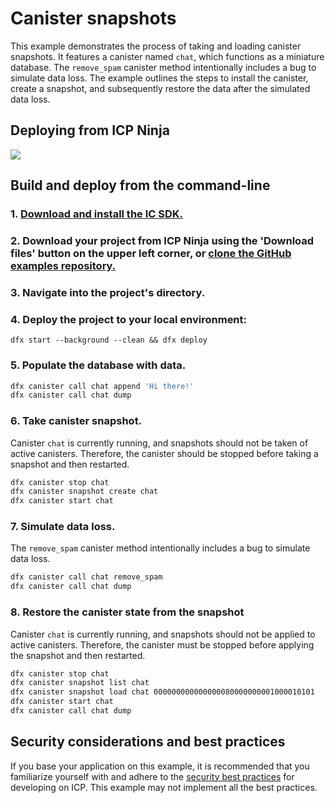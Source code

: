 # Canister snapshots

This example demonstrates the process of taking and loading canister snapshots.
It features a canister named `chat`, which functions as a miniature database.
The `remove_spam` canister method intentionally includes a bug to simulate data loss.
The example outlines the steps to install the canister, create a snapshot,
and subsequently restore the data after the simulated data loss.

## Deploying from ICP Ninja

[![](https://icp.ninja/assets/open.svg)](https://icp.ninja/editor?g=https://github.com/dfinity/examples/tree/master/rust/canister-snapshots)

## Build and deploy from the command-line

### 1. [Download and install the IC SDK.](https://internetcomputer.org/docs/building-apps/getting-started/install)

### 2. Download your project from ICP Ninja using the 'Download files' button on the upper left corner, or [clone the GitHub examples repository.](https://github.com/dfinity/examples/)

### 3. Navigate into the project's directory.

### 4. Deploy the project to your local environment:

```
dfx start --background --clean && dfx deploy
```

### 5. Populate the database with data.

```sh
dfx canister call chat append 'Hi there!'
dfx canister call chat dump
```

### 6. Take canister snapshot.

Canister `chat` is currently running, and snapshots should not be taken of active canisters.
Therefore, the canister should be stopped before taking a snapshot and then restarted.

```sh
dfx canister stop chat
dfx canister snapshot create chat
dfx canister start chat
```

### 7. Simulate data loss.

The `remove_spam` canister method intentionally includes a bug to simulate data loss.

```sh
dfx canister call chat remove_spam
dfx canister call chat dump
```

### 8. Restore the canister state from the snapshot

Canister `chat` is currently running, and snapshots should not be applied to active canisters.
Therefore, the canister must be stopped before applying the snapshot and then restarted.

```sh
dfx canister stop chat
dfx canister snapshot list chat
dfx canister snapshot load chat 000000000000000080000000001000010101
dfx canister start chat
dfx canister call chat dump
```

## Security considerations and best practices

If you base your application on this example, it is recommended that you familiarize yourself with and adhere to the [security best practices](https://internetcomputer.org/docs/building-apps/security/overview) for developing on ICP. This example may not implement all the best practices.
